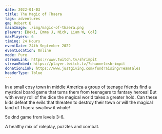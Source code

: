 ```yaml
---
date: 2022-01-03
title: The Magic of Thaera
tags: adventures
gm: Robert B
mainImage: ./img/magic-of-thaera.png
players: [Beki, Emma J, Nick, Liam W, Col]
maxPlayers: 6
timing: 24 Hours
eventDate: 24th September 2022
eventLocation: Online
mode: Pure
streamLink: https://www.twitch.tv/shrimpit
streamEmbed: https://player.twitch.tv/?channel=shrimpit
donationLink: https://www.justgiving.com/fundraising/TeamTales
headerType: lblue
---
```


In a small cosy town in middle America a group of teenage friends find a mystical board game that turns them from teenagers to fantasy heroes! But with every roll of the dice the magical world takes a greater hold. Can these kids defeat the evils that threaten to destroy their town or will the magical land of Thaera swallow it whole!

5e dnd game from levels 3-6.

A healthy mix of roleplay, puzzles and combat.
